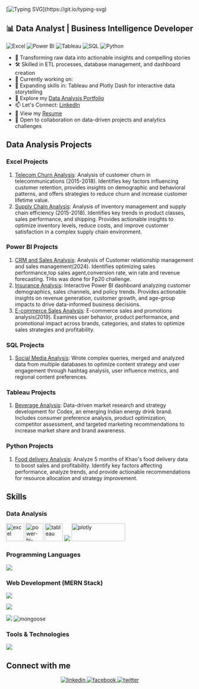 [![Typing SVG](https://readme-typing-svg.demolab.com?font=Fira+Code&size=28&pause=1000&color=38b6ff&width=520&lines=Hi+%F0%9F%91%8B%2C+I'm+Amanat+Mahmud.;&#127912;+Telling+stories+with+data.)](https://git.io/typing-svg)

## 📊 Data Analyst | Business Intelligence Developer
![Excel](https://img.shields.io/badge/-Excel-217346?style=flat-square&logo=microsoft-excel&logoColor=white)
![Power BI](https://img.shields.io/badge/-Power%20BI-F2C811?style=flat-square&logo=powerbi&logoColor=black)
![Tableau](https://img.shields.io/badge/-Tableau-E97627?style=flat-square&logo=tableau&logoColor=white)
![SQL](https://img.shields.io/badge/-SQL-4479A1?style=flat-square&logo=mysql&logoColor=white)
![Python](https://img.shields.io/badge/-Python-3776AB?style=flat-square&logo=python&logoColor=white)

- 💼 Transforming raw data into actionable insights and compelling stories
- 🛠️ Skilled in ETL processes, database management, and dashboard creation
- 🔭 Currently working on: []()
- 🌱 Expanding skills in: Tableau and Plotly Dash for interactive data storytelling
- 📂 Explore my [Data Analysis Portfolio](https://codebasics.io/portfolio/Amanat-Ullah-Mahmud)
- 📫 Let's Connect: [LinkedIn](https://www.linkedin.com/in/amanat-mahmud)
- 📄 View my [Resume](https://drive.google.com/file/d/1HvavGSf-2b147TQgHEKXx6B8hecF75JF/view?usp=sharing)
- 🤝 Open to collaboration on data-driven projects and analytics challenges


## Data Analysis Projects

### Excel Projects
1. [Telecom Churn Analysis](https://github.com/amanatMahmud123/Telecommunication-Churn-Analysis): Analysis of customer churn in telecommunications (2015-2018). Identifies key factors influencing customer retention, provides insights on demographic and behavioral patterns, and offers strategies to reduce churn and increase customer lifetime value.
2. [Supply Chain Analysis](https://github.com/amanatMahmud123/Supply-Chain-Analysis): Analysis of inventory management and supply chain efficiency (2015-2018). Identifies key trends in product classes, sales performance, and shipping. Provides actionable insights to optimize inventory levels, reduce costs, and improve customer satisfaction in a complex supply chain environment.

### Power BI Projects
1. [CRM and Sales Analysis](https://github.com/amanatMahmud123/CRM-Sales-Analysis): Analysis of Customer relationship management and sales management(2024). Identifies optimizing sales performance,top sales agent,conversion rate, win rate and revenue forecasting. THis was done for Fp20 challenge.
2. [Insurance Analysis](https://github.com/amanatMahmud123/Shield-Insurance-Analysis): Interactive Power BI dashboard analyzing customer demographics, sales channels, and policy trends. Provides actionable insights on revenue generation, customer growth, and age-group impacts to drive data-informed business decisions.
3. [E-commerce Sales Analysis](https://github.com/amanatMahmud123/Ecommerce-Sales-Analysis): E-commerce sales and promotions analysis(2019). Examines user behavior, product performance, and promotional impact across brands, categories, and states to optimize sales strategies and profitability.


### SQL Projects
1. [Social Media Analysis](https://github.com/amanat-mahmud/social_medial_analysis): Wrote complex queries, merged and analyzed data from multiple  databases to  optimize content strategy and user engagement through hashtag analysis, user influence metrics, and regional content preferences.


### Tableau Projects
1. [Beverage Analysis](https://github.com/amanatMahmud123/Energy-Drink-Marketing-Product-Analysis): Data-driven market research and strategy development for Codex, an emerging Indian energy drink brand. Includes consumer preference analysis, product optimization, competitor assessment, and targeted marketing recommendations to increase market share and brand awareness.

### Python Projects
1. [Food delivery Analysis](https://github.com/amanat-mahmud/Food-Delivery-Analysis): Analyze 5 months of Khao's food delivery data to boost sales and profitability. Identify key factors affecting performance, analyze trends, and provide actionable recommendations for resource allocation and strategy improvement.
## Skills

### Data Analysis
<p align="left">
    <img width="48" height="48" src="https://i.ibb.co/SJP4w66/icons8-excel-48.png" alt="excel"/>
    <img width="48" height="48" src="https://i.ibb.co/KxJLQK0/icons8-power-bi-2021-96.png" alt="power-bi-2021"/>
    <img width="48" height="48" src="https://i.ibb.co/Cb0svXH/icons8-tableau-software-96.png" alt="tableau"/>
    <img src="https://skillicons.dev/icons?i=python,mysql"/>
    <img width="144" height="48" src="https://global.discourse-cdn.com/business7/uploads/plot/original/3X/f/3/f3da33405ee7e693abfd12bd4ae334a55e8345d0.png" alt="plotly"/>

</p>

### Programming Languages
<p align="left">
    <a href="https://skillicons.dev">
        <img src="https://skillicons.dev/icons?i=c,cpp,java,js,ts" />
    </a>
</p>

### Web Development (MERN Stack)
<p align="left">
<a href="https://skillicons.dev">
<img src="https://skillicons.dev/icons?i=html,css,bootstrap,tailwind,sass,react,redux,nextjs"/>
</a>

<p align="left">
<a href="https://skillicons.dev">
<img src="https://skillicons.dev/icons?i=nodejs,express"/>
</a>
    
<p align="left">
        <img src="https://skillicons.dev/icons?i=prisma,postgres,mongodb"/>
     <img src="https://i.ibb.co/nzNmYQS/icons8-mongoose-48.png" title="Mongoose"  alt="mongoose" border="0">
</p>



        
### Tools & Technologies
<p align="left">
    <a href="https://skillicons.dev">
        <img src="https://skillicons.dev/icons?i=github,linux,netlify,vercel,firebase,ai,ps,figma,xd"/>
    </a>
</p>

## Connect with me  
<div align="center">
    <a href="https://linkedin.com/in/amanat-mahmud" target="_blank">
        <img src="https://img.shields.io/badge/LinkedIn-0077B5?style=for-the-badge&logo=linkedin&logoColor=white" alt=linkedin style="margin-bottom: 5px;" />
    </a> 
<a href="https://www.facebook.com/profile.php?id=100009255360840&mibextid=ZbWKwL" target="_blank">
        <img src="https://img.shields.io/badge/Facebook-1877F2?style=for-the-badge&logo=facebook&logoColor=white" alt=facebook style="margin-bottom: 5px;" />
    </a> 

<a href="https://twitter.com/amanat_mahmud" target="_blank">
        <img src="https://img.shields.io/twitter/follow/amanat_mahmud?style=for-the-badge&logo=x&logoColor=white&labelColor=black&color=black" alt=twitter style="margin-bottom: 5px;" />
    </a>
</div>  
  
<br/>  
